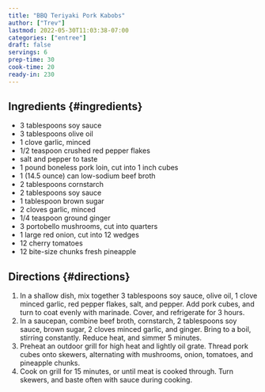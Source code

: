 ```yaml
---
title: "BBQ Teriyaki Pork Kabobs"
author: ["Trev"]
lastmod: 2022-05-30T11:03:38-07:00
categories: ["entree"]
draft: false
servings: 6
prep-time: 30
cook-time: 20
ready-in: 230
---
```


## Ingredients {#ingredients}

-   3 tablespoons soy sauce
-   3 tablespoons olive oil
-   1 clove garlic, minced
-   1/2 teaspoon crushed red pepper flakes
-   salt and pepper to taste
-   1 pound boneless pork loin, cut into 1 inch cubes
-   1 (14.5 ounce) can low-sodium beef broth
-   2 tablespoons cornstarch
-   2 tablespoons soy sauce
-   1 tablespoon brown sugar
-   2 cloves garlic, minced
-   1/4 teaspoon ground ginger
-   3 portobello mushrooms, cut into quarters
-   1 large red onion, cut into 12 wedges
-   12 cherry tomatoes
-   12 bite-size chunks fresh pineapple


## Directions {#directions}

1.  In a shallow dish, mix together 3 tablespoons soy sauce, olive oil, 1 clove minced garlic, red pepper flakes, salt, and pepper. Add pork cubes, and turn to coat evenly with marinade. Cover, and refrigerate for 3 hours.
2.  In a saucepan, combine beef broth, cornstarch, 2 tablespoons soy sauce, brown sugar, 2 cloves minced garlic, and ginger. Bring to a boil, stirring constantly. Reduce heat, and simmer 5 minutes.
3.  Preheat an outdoor grill for high heat and lightly oil grate. Thread pork cubes onto skewers, alternating with mushrooms, onion, tomatoes, and pineapple chunks.
4.  Cook on grill for 15 minutes, or until meat is cooked through. Turn skewers, and baste often with sauce during cooking.